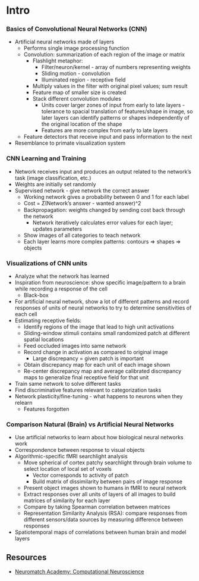# Intro
### Basics of Convolutional Neural Networks (CNN)
* Artificial neural networks made of layers
    * Performs single image processing function
    * Convolution: summarization of each region of the image or matrix
        * Flashlight metaphor: 
            * Filter/neuron/kernel - array of numbers representing weights
            * Sliding motion - convolution
            * Illuminated region - receptive field
        * Multiply values in the filter with original pixel values; sum result
        * Feature map of smaller size is created
        * Stack different convolution modules
            * Units cover larger zones of input from early to late layers - tolerance to spacial translation of features/shape in image, so later layers can identify patterns or shapes independently of the original location of the shape
            * Features are more complex from early to late layers
    * Feature detectors that receive input and pass information to the next
* Resemblance to primate visualization system

### CNN Learning and Training
* Network receives input and produces an output related to the network’s task (image classification, etc.)
* Weights are initially set randomly
* Supervised network - give network the correct answer
    * Working network gives a probability between 0 and 1 for each label
    * Cost = 𝛴(Network’s answer - wanted answer)^2
    * Backpropagation: weights changed by sending cost back through the network
        * Network iteratively calculates error values for each layer; updates parameters
    * Show images of all categories to teach network
    * Each layer learns more complex patterns: contours => shapes => objects

### Visualizations of CNN units
* Analyze what the network has learned
* Inspiration from neuroscience: show specific image/pattern to a brain while recording a response of the cell
    * Black-box
* For artificial neural network, show a lot of different patterns and record responses of units of neural networks to try to determine sensitivities of each cell
* Estimating receptive fields:
    * Identify regions of the image that lead to high unit activations
    * Sliding-window stimuli contains small randomized patch at different spatial locations
    * Feed occluded images into same network
    * Record change in activation as compared to original image
        * Large discrepancy = given patch is important
    * Obtain discrepancy map for each unit of each image shown
    * Re-center discrepancy map and average calibrated discrepancy maps to generalize final receptive field for that unit
* Train same network to solve different tasks
* Find discriminative features relevant to categorization tasks
* Network plasticity/fine-tuning - what happens to neurons when they relearn
    * Features forgotten

### Comparison Natural (Brain) vs Artificial Neural Networks
* Use artificial networks to learn about how biological neural networks work
* Correspondence between response to visual objects
* Algorithmic-specific fMRI searchlight analysis
    * Move spherical of cortex patchy searchlight through brain volume to select location of local set of voxels
        * Vector corresponds to activity of patch
        * Build matrix of dissimilarity between pairs of image response
    * Present object images shown to humans in fMRI to neural network
    * Extract responses over all units of layers of all images to build matrices of similarity for each layer
    * Compare by taking Spearman correlation between matrices
    * Representation Similarity Analysis (RSA): compare responses from different sensors/data sources by measuring difference between responses
* Spatiotemporal maps of correlations between human brain and model layers

## Resources
* [Neuromatch Academy: Computational Neuroscience](https://compneuro.neuromatch.io/tutorials/W1D5_DeepLearning/student/W1D5_Intro.html)